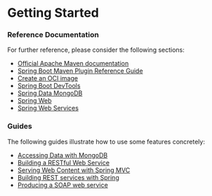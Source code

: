 # Getting Started

### Reference Documentation
For further reference, please consider the following sections:

* [Official Apache Maven documentation](https://maven.apache.org/guides/index.html)
* [Spring Boot Maven Plugin Reference Guide](https://docs.spring.io/spring-boot/docs/2.6.7/maven-plugin/reference/html/)
* [Create an OCI image](https://docs.spring.io/spring-boot/docs/2.6.7/maven-plugin/reference/html/#build-image)
* [Spring Boot DevTools](https://docs.spring.io/spring-boot/docs/2.6.7/reference/htmlsingle/#using-boot-devtools)
* [Spring Data MongoDB](https://docs.spring.io/spring-boot/docs/2.6.7/reference/htmlsingle/#boot-features-mongodb)
* [Spring Web](https://docs.spring.io/spring-boot/docs/2.6.7/reference/htmlsingle/#boot-features-developing-web-applications)
* [Spring Web Services](https://docs.spring.io/spring-boot/docs/2.6.7/reference/htmlsingle/#boot-features-webservices)

### Guides
The following guides illustrate how to use some features concretely:

* [Accessing Data with MongoDB](https://spring.io/guides/gs/accessing-data-mongodb/)
* [Building a RESTful Web Service](https://spring.io/guides/gs/rest-service/)
* [Serving Web Content with Spring MVC](https://spring.io/guides/gs/serving-web-content/)
* [Building REST services with Spring](https://spring.io/guides/tutorials/bookmarks/)
* [Producing a SOAP web service](https://spring.io/guides/gs/producing-web-service/)

